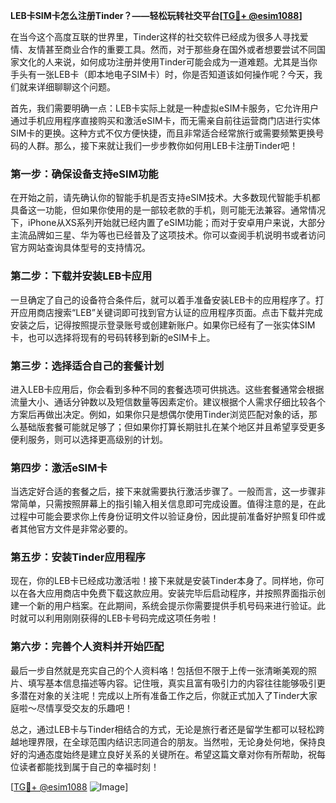 **LEB卡SIM卡怎么注册Tinder？——轻松玩转社交平台[[TG💪+ @esim1088](https://t.me/s/esim1088)]**

在当今这个高度互联的世界里，Tinder这样的社交软件已经成为很多人寻找爱情、友情甚至商业合作的重要工具。然而，对于那些身在国外或者想要尝试不同国家文化的人来说，如何成功注册并使用Tinder可能会成为一道难题。尤其是当你手头有一张LEB卡（即本地电子SIM卡）时，你是否知道该如何操作呢？今天，我们就来详细聊聊这个问题。

首先，我们需要明确一点：LEB卡实际上就是一种虚拟eSIM卡服务，它允许用户通过手机应用程序直接购买和激活eSIM卡，而无需亲自前往运营商门店进行实体SIM卡的更换。这种方式不仅方便快捷，而且非常适合经常旅行或需要频繁更换号码的人群。那么，接下来就让我们一步步教你如何用LEB卡注册Tinder吧！

### 第一步：确保设备支持eSIM功能

在开始之前，请先确认你的智能手机是否支持eSIM技术。大多数现代智能手机都具备这一功能，但如果你使用的是一部较老款的手机，则可能无法兼容。通常情况下，iPhone从XS系列开始就已经内置了eSIM功能；而对于安卓用户来说，大部分主流品牌如三星、华为等也已经普及了这项技术。你可以查阅手机说明书或者访问官方网站查询具体型号的支持情况。

### 第二步：下载并安装LEB卡应用

一旦确定了自己的设备符合条件后，就可以着手准备安装LEB卡的应用程序了。打开应用商店搜索“LEB”关键词即可找到官方认证的应用程序页面。点击下载并完成安装之后，记得按照提示登录账号或创建新账户。如果你已经有了一张实体SIM卡，也可以选择将现有的号码转移到新的eSIM卡上。

### 第三步：选择适合自己的套餐计划

进入LEB卡应用后，你会看到多种不同的套餐选项可供挑选。这些套餐通常会根据流量大小、通话分钟数以及短信数量等因素定价。建议根据个人需求仔细比较各个方案后再做出决定。例如，如果你只是想偶尔使用Tinder浏览匹配对象的话，那么基础版套餐可能就足够了；但如果你打算长期驻扎在某个地区并且希望享受更多便利服务，则可以选择更高级别的计划。

### 第四步：激活eSIM卡

当选定好合适的套餐之后，接下来就需要执行激活步骤了。一般而言，这一步骤非常简单，只需按照屏幕上的指引输入相关信息即可完成设置。值得注意的是，在此过程中可能会要求你上传身份证明文件以验证身份，因此提前准备好护照复印件或者其他官方文件是非常必要的。

### 第五步：安装Tinder应用程序

现在，你的LEB卡已经成功激活啦！接下来就是安装Tinder本身了。同样地，你可以在各大应用商店中免费下载这款应用。安装完毕后启动程序，并按照界面指示创建一个新的用户档案。在此期间，系统会提示你需要提供手机号码来进行验证。此时就可以利用刚刚获得的LEB卡号码完成这项任务啦！

### 第六步：完善个人资料并开始匹配

最后一步自然就是充实自己的个人资料咯！包括但不限于上传一张清晰美观的照片、填写基本信息描述等内容。记住哦，真实且富有吸引力的内容往往能够吸引更多潜在对象的关注呢！完成以上所有准备工作之后，你就正式加入了Tinder大家庭啦～尽情享受交友的乐趣吧！

总之，通过LEB卡与Tinder相结合的方式，无论是旅行者还是留学生都可以轻松跨越地理界限，在全球范围内结识志同道合的朋友。当然啦，无论身处何地，保持良好的沟通态度始终是建立良好关系的关键所在。希望这篇文章对你有所帮助，祝每位读者都能找到属于自己的幸福时刻！

[[TG💪+ @esim1088](https://t.me/s/esim1088) ![Image](https://i.postimg.cc/4NQfJmqS/Snipaste-2025-05-13-00-14-12.png)]